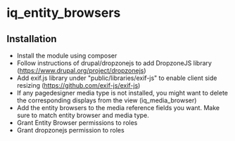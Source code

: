# iq_entity_browsers
## Installation
- Install the module using composer
- Follow instructions of drupal/dropzonejs to add DropzoneJS library (https://www.drupal.org/project/dropzonejs)
- Add exif.js library under "public/libraries/exif-js" to enable client side resizing (https://github.com/exif-js/exif-js)
- If any pagedesigner media type is not installed, you might want to delete the corresponding displays from the view (iq_media_browser)
- Add the entity browsers to the media reference fields you want. Make sure to match entity browser and media type.
- Grant Entity Browser permissions to roles
- Grant dropzonejs permission to roles
